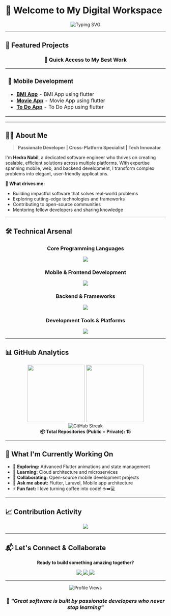 # 👋 Welcome to My Digital Workspace

<div align="center">
  
![Typing SVG](https://readme-typing-svg.herokuapp.com?font=Fira+Code&size=22&duration=3000&pause=1000&color=FF6B6B&center=true&vCenter=true&width=700&lines=Hi%2C+I'm+Hedra+Nabil+%F0%9F%91%A8%E2%80%8D%F0%9F%92%BB;Flutter+Developer+%7C+Cross-Platform+Mobile+Apps;Clean+Architecture+%7C+Fast+Delivery+%7C+Post+Support;Tech+Enthusiast+%26+Problem+Solver)

</div>

---

## 🚀 Featured Projects

<div align="center">

### 🎯 **Quick Access to My Best Work**

</div>

<table>
<tr>
<td width="50%">

### 📱 **Mobile Development**
- **[BMI App](https://github.com/Hedra-Nabil/BMI_App)** - BMI App using flutter 
- **[Movie App](https://github.com/Hedra-Nabil/movie_app)** - Movie App using flutter 
- **[To Do App](https://github.com/Hedra-Nabil/To-Do_App)** - To Do App using flutter 

</td>


</tr>
</table>

---

## 👨‍💻 About Me

> **Passionate Developer | Cross-Platform Specialist | Tech Innovator**

I'm **Hedra Nabil**, a dedicated software engineer who thrives on creating scalable, efficient solutions across multiple platforms. With expertise spanning mobile, web, and backend development, I transform complex problems into elegant, user-friendly applications.

**🎯 What drives me:**
- Building impactful software that solves real-world problems
- Exploring cutting-edge technologies and frameworks
- Contributing to open-source communities
- Mentoring fellow developers and sharing knowledge

---

## 🛠 Technical Arsenal

<div align="center">

### **Core Programming Languages**
<p>
  <img src="https://skillicons.dev/icons?i=java,python,c,cpp,dart,php" />
</p>

### **Mobile & Frontend Development**
<p>
  <img src="https://skillicons.dev/icons?i=flutter,html,css,js,bootstrap" />
</p>

### **Backend & Frameworks**
<p>
  <img src="https://skillicons.dev/icons?i=laravel,nodejs,mysql,sqlite,postman" />
</p>

### **Development Tools & Platforms**
<p>
  <img src="https://skillicons.dev/icons?i=git,github,androidstudio,vscode,idea,pycharm,docker,arduino" />
</p>

</div>

---

## 📊 GitHub Analytics

<div align="center">
  <img height="180em" src="https://github-readme-stats.vercel.app/api?username=Hedra-Nabil&show_icons=true&theme=tokyonight&include_all_commits=true&count_private=true"/>
  <img height="180em" src="https://github-readme-stats.vercel.app/api/top-langs/?username=Hedra-Nabil&layout=compact&langs_count=8&theme=tokyonight"/>
</div>

<div align="center">
  <img src="https://github-readme-streak-stats.herokuapp.com/?user=Hedra-Nabil&theme=tokyonight" alt="GitHub Streak"/>
</div>

<div align="center">
  <strong>📦 Total Repositories (Public + Private): 15</strong>
</div>


---

## 🌟 What I'm Currently Working On

- 🔭 **Exploring:** Advanced Flutter animations and state management
- 🌱 **Learning:** Cloud architecture and microservices
- 👯 **Collaborating:** Open-source mobile development projects
- 💬 **Ask me about:** Flutter, Laravel, Mobile app architecture
- ⚡ **Fun fact:** I love turning coffee into code! ☕➡️💻

---

## 📈 Contribution Activity

<div align="center">
  <img src="https://github-readme-activity-graph.vercel.app/graph?username=Hedra-Nabil&bg_color=1a1b27&color=628fdb&line=628fdb&point=ffffff&area=true&hide_border=true" />
</div>

---

## 📬 Let's Connect & Collaborate

<div align="center">

**Ready to build something amazing together?**

<p>
  <a href="mailto:hedranabil614@gmail.com">
    <img src="https://img.shields.io/badge/Gmail-EA4335?style=for-the-badge&logo=gmail&logoColor=white"/>
  </a>
  <a href="https://wa.me/201064456538">
    <img src="https://img.shields.io/badge/WhatsApp-25D366?style=for-the-badge&logo=whatsapp&logoColor=white"/>
  </a>
  <a href="https://www.linkedin.com/in/hedra-nabil-6043221a4/">
    <img src="https://img.shields.io/badge/LinkedIn-0A66C2?style=for-the-badge&logo=linkedin&logoColor=white"/>
  </a>
</p>

---

<div align="center">
  <img src="https://komarev.com/ghpvc/?username=Hedra-Nabil&color=blueviolet" alt="Profile Views"/>
</div>

### 💫 *"Great software is built by passionate developers who never stop learning"*

</div>
